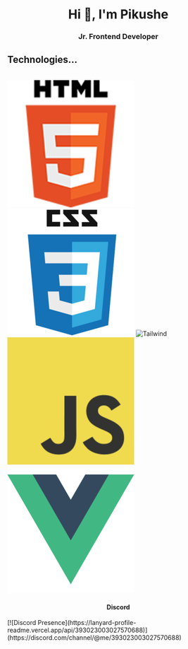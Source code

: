 <h1 align="center">Hi 👋, I'm Pikushe</h1>
<h3 align="center">Jr. Frontend Developer</h3>

## Technologies...
<br>
<img alt="Html" src="https://raw.githubusercontent.com/github/explore/80688e429a7d4ef2fca1e82350fe8e3517d3494d/topics/html/html.png"></img>
<img alt="Css" src="https://raw.githubusercontent.com/github/explore/80688e429a7d4ef2fca1e82350fe8e3517d3494d/topics/css/css.png"></img>
<img alt="Tailwind" src="https://raw.githubusercontent.com/tailwindlabs/tailwindcss/master/.github/logo-dark.svg"></img>
<img alt="JavaScript" src="https://raw.githubusercontent.com/github/explore/80688e429a7d4ef2fca1e82350fe8e3517d3494d/topics/javascript/javascript.png"></img>
<img alt="Vue.js" src="https://raw.githubusercontent.com/github/explore/80688e429a7d4ef2fca1e82350fe8e3517d3494d/topics/vue/vue.png"></img>

<h4 align="center">Discord</h3>
[![Discord Presence](https://lanyard-profile-readme.vercel.app/api/393023003027570688)](https://discord.com/channel/@me/393023003027570688) 
